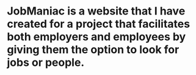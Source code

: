 # JobManiac is a website that I have created for a project that facilitates both employers and employees by giving them the option to look for jobs or people.
